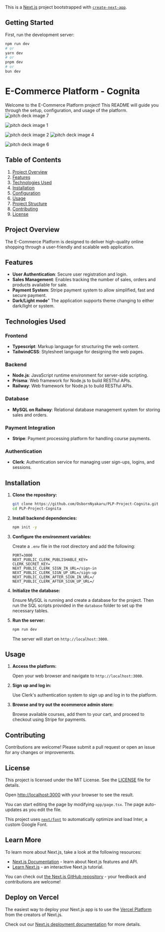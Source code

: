 This is a [Next.js](https://nextjs.org/) project bootstrapped with [`create-next-app`](https://github.com/vercel/next.js/tree/canary/packages/create-next-app).

## Getting Started

First, run the development server:

```bash
npm run dev
# or
yarn dev
# or
pnpm dev
# or
bun dev
```

# E-Commerce Platform - Cognita
Welcome to the E-Commerce Platform project! This README will guide you through the setup, configuration, and usage of the platform.
![pitch deck image 7](https://github.com/OsbornNyakaru/NextJS-14-E-commerce-Store/assets/110415101/cfe103d2-d913-49ab-91a7-14155dfd8ef5)

![pitch deck image 1](https://github.com/OsbornNyakaru/NextJS-14-E-commerce-Store/assets/110415101/4776a1f4-b5fd-4a41-a6cd-ab69e7bc45d2)

![pitch deck image 2](https://github.com/OsbornNyakaru/NextJS-14-E-commerce-Store/assets/110415101/3265376c-27ed-4125-9c3a-89976f197705)
![pitch deck image 4](https://github.com/OsbornNyakaru/NextJS-14-E-commerce-Store/assets/110415101/9da3b4e9-612c-4476-959a-e8ad9f9869a6)

![pitch deck image 6](https://github.com/OsbornNyakaru/NextJS-14-E-commerce-Store/assets/110415101/2cf9ddeb-03c1-4481-af21-450ae20f3eac)


## Table of Contents

1. [Project Overview](#project-overview)
2. [Features](#features)
3. [Technologies Used](#technologies-used)
4. [Installation](#installation)
5. [Configuration](#configuration)
6. [Usage](#usage)
7. [Project Structure](#project-structure)
8. [Contributing](#contributing)
9. [License](#license)

## Project Overview

The E-Commerce Platform is designed to deliver high-quality online shopping through a user-friendly and scalable web application.

## Features

- **User Authentication**: Secure user registration and login.
- **Sales Management**: Enables tracking the number of sales, orders and products available for sale.
- **Payment System**: Stripe payment system to allow simplified, fast and secure payment.
- **Dark/Light mode**" The application supports theme changing to either dark/light or system.

## Technologies Used

### Frontend

- **Typescript**: Markup language for structuring the web content.
- **TailwindCSS**: Stylesheet language for designing the web pages.

### Backend

- **Node.js**: JavaScript runtime environment for server-side scripting.
- **Prisma**: Web framework for Node.js to build RESTful APIs.
- **Railway**: Web framework for Node.js to build RESTful APIs.

### Database

- **MySQL on Railway**: Relational database management system for storing sales and orders.

### Payment Integration

- **Stripe**: Payment processing platform for handling course payments.

### Authentication

- **Clerk**: Authentication service for managing user sign-ups, logins, and sessions.

## Installation

1. **Clone the repository:**

    ```sh
    git clone https://github.com/OsbornNyakaru/PLP-Project-Cognita.git
    cd PLP-Project-Cognita
     ```

2. **Install backend dependencies:**

    ```sh
    npm init -y
    ```

3. **Configure the environment variables:**

    Create a `.env` file in the root directory and add the following:

    ```plaintext
    PORT=3000
    NEXT_PUBLIC_CLERK_PUBLISHABLE_KEY=
    CLERK_SECRET_KEY=
    NEXT_PUBLIC_CLERK_SIGN_IN_URL=/sign-in
    NEXT_PUBLIC_CLERK_SIGN_UP_URL=/sign-up
    NEXT_PUBLIC_CLERK_AFTER_SIGN_IN_URL=/
    NEXT_PUBLIC_CLERK_AFTER_SIGN_UP_URL=/
    ```

4. **Initialize the database:**

    Ensure MySQL is running and create a database for the project. Then run the SQL scripts provided in the `database` folder to set up the necessary tables.

5. **Run the server:**

    ```sh
    npm run dev
    ```

    The server will start on `http://localhost:3000`.

## Usage

1. **Access the platform:**

    Open your web browser and navigate to `http://localhost:3000`.

2. **Sign up and log in:**

    Use Clerk's authentication system to sign up and log in to the platform.

3. **Browse and try out the ecommerce admin store:**

    Browse available courses, add them to your cart, and proceed to checkout using Stripe for payments.

## Contributing

Contributions are welcome! Please submit a pull request or open an issue for any changes or improvements.

## License

This project is licensed under the MIT License. See the [LICENSE](LICENSE) file for details.



Open [http://localhost:3000](http://localhost:3000) with your browser to see the result.

You can start editing the page by modifying `app/page.tsx`. The page auto-updates as you edit the file.

This project uses [`next/font`](https://nextjs.org/docs/basic-features/font-optimization) to automatically optimize and load Inter, a custom Google Font.

## Learn More

To learn more about Next.js, take a look at the following resources:

- [Next.js Documentation](https://nextjs.org/docs) - learn about Next.js features and API.
- [Learn Next.js](https://nextjs.org/learn) - an interactive Next.js tutorial.

You can check out [the Next.js GitHub repository](https://github.com/vercel/next.js/) - your feedback and contributions are welcome!

## Deploy on Vercel 

The easiest way to deploy your Next.js app is to use the [Vercel Platform](https://vercel.com/new?utm_medium=default-template&filter=next.js&utm_source=create-next-app&utm_campaign=create-next-app-readme) from the creators of Next.js.

Check out our [Next.js deployment documentation](https://nextjs.org/docs/deployment) for more details.
